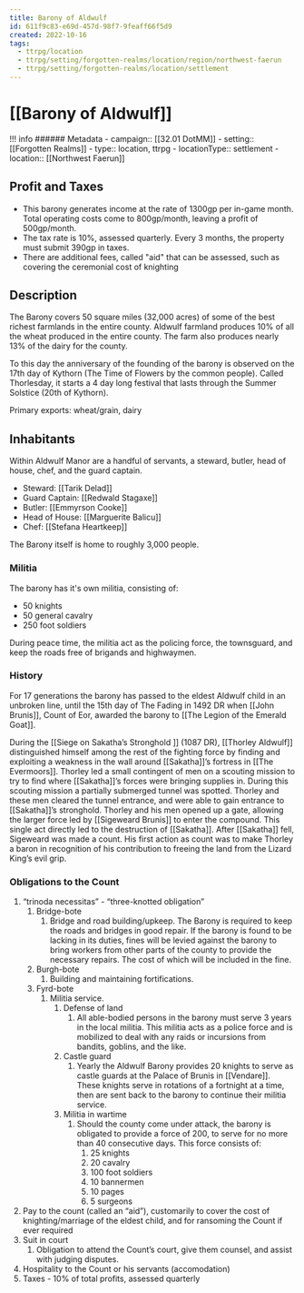 ```yaml
---
title: Barony of Aldwulf
id: 611f9c83-e69d-457d-98f7-9feaff66f5d9
created: 2022-10-16
tags:
  - ttrpg/location
  - ttrpg/setting/forgotten-realms/location/region/northwest-faerun
  - ttrpg/setting/forgotten-realms/location/settlement
---
```


# [[Barony of Aldwulf]]


!!! info
    ###### Metadata
    - campaign:: [[32.01 DotMM]]
    - setting:: [[Forgotten Realms]]
    - type:: location, ttrpg
    - locationType:: settlement
    - location:: [[Northwest Faerun]]

## Profit and Taxes

- This barony generates income at the rate of 1300gp per in-game month. Total operating costs come to 800gp/month, leaving a profit of 500gp/month.
- The tax rate is 10%, assessed quarterly. Every 3 months, the property must submit 390gp in taxes.
- There are additional fees, called "aid" that can be assessed, such as covering the ceremonial cost of knighting


## Description

The Barony covers 50 square miles (32,000 acres) of some of the best richest farmlands in the entire county. Aldwulf farmland produces 10% of all the wheat produced in the entire county. The farm also produces nearly 13% of the dairy for the county.

To this day the anniversary of the founding of the barony is observed on the 17th day of Kythorn (The Time of Flowers by the common people). Called Thorlesday, it starts a 4 day long festival that lasts through the Summer Solstice (20th of Kythorn).

Primary exports: wheat/grain, dairy

## Inhabitants 

Within Aldwulf Manor are a handful of servants, a steward, butler, head of house, chef, and the guard captain.

- Steward: [[Tarik Delad]]
- Guard Captain: [[Redwald Stagaxe]]
- Butler: [[Emmyrson Cooke]]
- Head of House: [[Marguerite Balicu]]
- Chef: [[Stefana Heartkeep]]

The Barony itself is home to roughly 3,000 people. 

### Militia

The barony has it's own militia, consisting of:

- 50 knights
- 50 general cavalry
- 250 foot soldiers

During peace time, the militia act as the policing force, the townsguard, and keep the roads free of brigands and highwaymen.

### History

For 17 generations the barony has passed to the eldest Aldwulf child in an unbroken line, until the 15th day of The Fading in 1492 DR when [[John Brunis]], Count of Eor, awarded the barony to [[The Legion of the Emerald Goat]].

During the [[Siege on Sakatha’s Stronghold ]] (1087 DR), [[Thorley Aldwulf]]  distinguished himself among the rest of the fighting force by finding and exploiting a weakness in the wall around [[Sakatha]]’s fortress in [[The Evermoors]]. Thorley led a small contingent of men on a scouting mission to try to find where [[Sakatha]]’s forces were bringing supplies in. During this scouting mission a partially submerged tunnel was spotted. Thorley and these men cleared the tunnel entrance, and were able to gain entrance to [[Sakatha]]’s stronghold. Thorley and his men opened up a gate, allowing the larger force led by [[Sigeweard Brunis]] to enter the compound. This single act directly led to the destruction of [[Sakatha]]. After [[Sakatha]] fell, Sigeweard was made a count. His first action as count was to make Thorley a baron in recognition of his contribution to freeing the land from the Lizard King’s evil grip.


### Obligations to the Count

1. “trinoda necessitas” - “three-knotted obligation”
	1. Bridge-bote
		1. Bridge and road building/upkeep. The Barony is required to keep the roads and bridges in good repair. If the barony is found to be lacking in its duties, fines will be levied against the barony to bring workers from other parts of the county to provide the necessary repairs. The cost of which will be included in the fine.
	2. Burgh-bote
		1. Building and maintaining fortifications. 
	3. Fyrd-bote
		1. Militia service. 
			1. Defense of land
				1. All able-bodied persons in the barony must serve 3 years in the local militia. This militia acts as a police force and is mobilized to deal with any raids or incursions from bandits, goblins, and the like.
			2. Castle guard
				1. Yearly the Aldwulf Barony provides 20 knights to serve as castle guards at the Palace of Brunis in [[Vendare]]. These knights serve in rotations of a fortnight at a time, then are sent back to the barony to continue their militia service.
			3. Militia in wartime
				1. Should the county come under attack, the barony is obligated to provide a force of 200, to serve for no more than 40 consecutive days. This force  consists of:
					1. 25 knights
					2. 20 cavalry
					3. 100 foot soldiers
					4. 10 bannermen
					5. 10 pages
					6. 5 surgeons
2. Pay to the count (called an “aid”), customarily to cover the cost of knighting/marriage of the eldest child, and for ransoming the Count if ever required
3. Suit in court
	1. Obligation to attend the Count’s court, give them counsel, and assist with judging disputes.
4. Hospitality to the Count or his servants (accomodation)
5. Taxes - 10% of total profits, assessed quarterly
  



